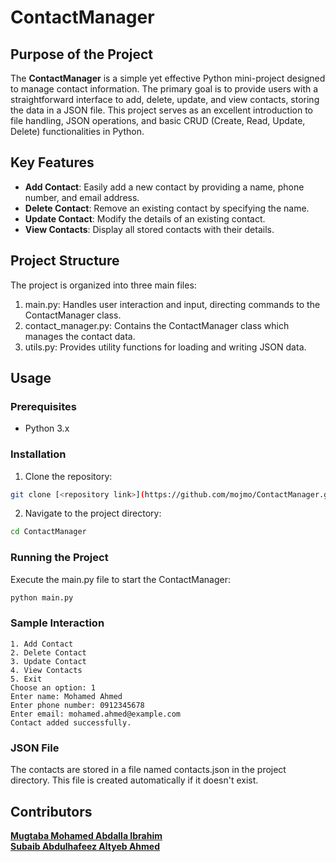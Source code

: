 # ContactManager

## Purpose of the Project
The **ContactManager** is a simple yet effective Python mini-project designed to manage contact information. The primary goal is to provide users with a straightforward interface to add, delete, update, and view contacts, storing the data in a JSON file. This project serves as an excellent introduction to file handling, JSON operations, and basic CRUD (Create, Read, Update, Delete) functionalities in Python.

## Key Features
- **Add Contact**: Easily add a new contact by providing a name, phone number, and email address.
- **Delete Contact**: Remove an existing contact by specifying the name.
- **Update Contact**: Modify the details of an existing contact.
- **View Contacts**: Display all stored contacts with their details.

## Project Structure
The project is organized into three main files:

1. main.py: Handles user interaction and input, directing commands to the ContactManager class.
2. contact_manager.py: Contains the ContactManager class which manages the contact data.
3. utils.py: Provides utility functions for loading and writing JSON data.

## Usage
### Prerequisites
- Python 3.x

### Installation

1. Clone the repository:

```bash
git clone [<repository link>](https://github.com/mojmo/ContactManager.git)
```

2. Navigate to the project directory:

```bash
cd ContactManager
```

### Running the Project
Execute the main.py file to start the ContactManager:
```bash
python main.py
```

### Sample Interaction
```
1. Add Contact
2. Delete Contact
3. Update Contact
4. View Contacts
5. Exit
Choose an option: 1
Enter name: Mohamed Ahmed
Enter phone number: 0912345678
Enter email: mohamed.ahmed@example.com
Contact added successfully.
```

### JSON File
The contacts are stored in a file named contacts.json in the project directory. This file is created automatically if it doesn't exist.

## Contributors
[**Mugtaba Mohamed Abdalla Ibrahim**](https://github.com/mojmo/)  
[**Subaib Abdulhafeez Altyeb Ahmed**](https://github.com/suhaib8310/)
